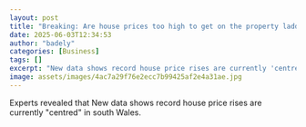 ```yaml
---
layout: post
title: "Breaking: Are house prices too high to get on the property ladder?"
date: 2025-06-03T12:34:53
author: "badely"
categories: [Business]
tags: []
excerpt: "New data shows record house price rises are currently 'centred' in south Wales."
image: assets/images/4ac7a29f76e2ecc7b99425af2e4a31ae.jpg
---
```


Experts revealed that New data shows record house price rises are currently "centred" in south Wales.

